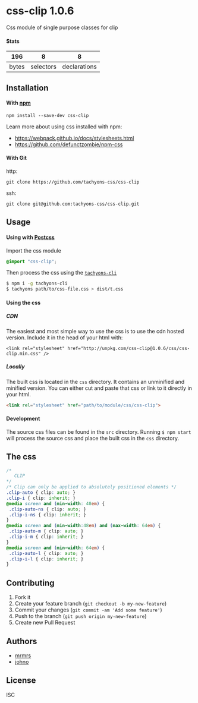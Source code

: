 # css-clip 1.0.6

Css module of single purpose classes for clip

#### Stats

196 | 8 | 8
---|---|---
bytes | selectors | declarations

## Installation

#### With [npm](https://npmjs.com)

```
npm install --save-dev css-clip
```

Learn more about using css installed with npm:
* https://webpack.github.io/docs/stylesheets.html
* https://github.com/defunctzombie/npm-css

#### With Git

http:
```
git clone https://github.com/tachyons-css/css-clip
```

ssh:
```
git clone git@github.com:tachyons-css/css-clip.git
```

## Usage

#### Using with [Postcss](https://github.com/postcss/postcss)

Import the css module

```css
@import "css-clip";
```

Then process the css using the [`tachyons-cli`](https://github.com/tachyons-css/tachyons-cli)

```sh
$ npm i -g tachyons-cli
$ tachyons path/to/css-file.css > dist/t.css
```

#### Using the css

##### CDN
The easiest and most simple way to use the css is to use the cdn hosted version. Include it in the head of your html with:

```
<link rel="stylesheet" href="http://unpkg.com/css-clip@1.0.6/css/css-clip.min.css" />
```

##### Locally
The built css is located in the `css` directory. It contains an unminified and minified version.
You can either cut and paste that css or link to it directly in your html.

```html
<link rel="stylesheet" href="path/to/module/css/css-clip">
```

#### Development

The source css files can be found in the `src` directory.
Running `$ npm start` will process the source css and place the built css in the `css` directory.

## The css

```css
/*
   CLIP
*/
/* Clip can only be applied to absolutely positioned elements */
.clip-auto { clip: auto; }
.clip-i { clip: inherit; }
@media screen and (min-width: 48em) {
 .clip-auto-ns { clip: auto; }
 .clip-i-ns { clip: inherit; }
}
@media screen and (min-width:48em) and (max-width: 64em) {
 .clip-auto-m { clip: auto; }
 .clip-i-m { clip: inherit; }
}
@media screen and (min-width: 64em) {
 .clip-auto-l { clip: auto; }
 .clip-i-l { clip: inherit; }
}
```

## Contributing

1. Fork it
2. Create your feature branch (`git checkout -b my-new-feature`)
3. Commit your changes (`git commit -am 'Add some feature'`)
4. Push to the branch (`git push origin my-new-feature`)
5. Create new Pull Request

## Authors

* [mrmrs](http://mrmrs.io)
* [johno](http://johnotander.com)

## License

ISC

